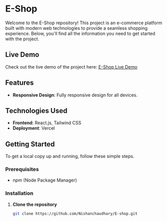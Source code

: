 # E-Shop

Welcome to the E-Shop repository! This project is an e-commerce platform built with modern web technologies to provide a seamless shopping experience. Below, you'll find all the information you need to get started with the project.

## Live Demo

Check out the live demo of the project here: [E-Shop Live Demo](https://wcrqqk-5173.csb.app/shop)

## Features
- **Responsive Design**: Fully responsive design for all devices.

## Technologies Used

- **Frontend**: React.js, Tailwind CSS
- **Deployment**: Vercel

## Getting Started

To get a local copy up and running, follow these simple steps.

### Prerequisites

- npm (Node Package Manager)


### Installation

1. **Clone the repository**

   ```bash
   git clone https://github.com/Nishanchaudhary/E-shop.git
